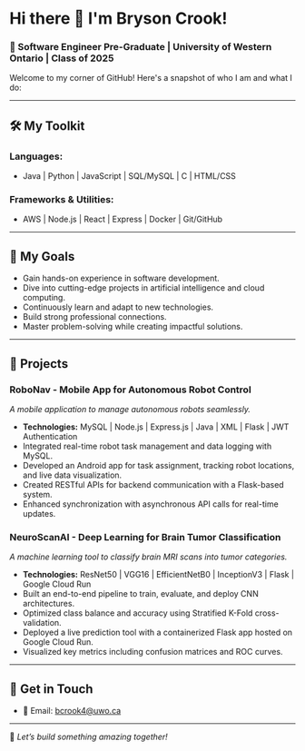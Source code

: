 # Hi there 👋 I'm Bryson Crook!  
### 🚀 Software Engineer Pre-Graduate | University of Western Ontario | Class of 2025  

Welcome to my corner of GitHub! Here's a snapshot of who I am and what I do:  

---

## 🛠️ **My Toolkit**
### **Languages:**  
- Java | Python | JavaScript | SQL/MySQL | C | HTML/CSS  

### **Frameworks & Utilities:**  
- AWS | Node.js | React | Express | Docker | Git/GitHub  

---

## 🌱 **My Goals**
- Gain hands-on experience in software development.
- Dive into cutting-edge projects in artificial intelligence and cloud computing.
- Continuously learn and adapt to new technologies.
- Build strong professional connections.
- Master problem-solving while creating impactful solutions.

---

## 🚧 **Projects**  
### **RoboNav - Mobile App for Autonomous Robot Control**  
_A mobile application to manage autonomous robots seamlessly._
- **Technologies:** MySQL | Node.js | Express.js | Java | XML | Flask | JWT Authentication  
- Integrated real-time robot task management and data logging with MySQL.
- Developed an Android app for task assignment, tracking robot locations, and live data visualization.  
- Created RESTful APIs for backend communication with a Flask-based system.  
- Enhanced synchronization with asynchronous API calls for real-time updates.  

### **NeuroScanAI - Deep Learning for Brain Tumor Classification**  
_A machine learning tool to classify brain MRI scans into tumor categories._  
- **Technologies:** ResNet50 | VGG16 | EfficientNetB0 | InceptionV3 | Flask | Google Cloud Run  
- Built an end-to-end pipeline to train, evaluate, and deploy CNN architectures.  
- Optimized class balance and accuracy using Stratified K-Fold cross-validation.  
- Deployed a live prediction tool with a containerized Flask app hosted on Google Cloud Run.  
- Visualized key metrics including confusion matrices and ROC curves.

---

## 🎯 **Get in Touch**  
- 📧 Email: bcrook4@uwo.ca  

---

📘 _Let’s build something amazing together!_  
